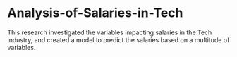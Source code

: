 # Analysis-of-Salaries-in-Tech
This research investigated the variables impacting salaries in the Tech industry, and created a model to predict the salaries based on a multitude of variables.
